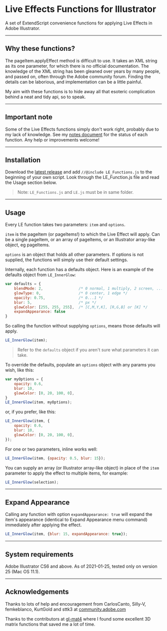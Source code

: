 # Live Effects Functions for Illustrator

A set of ExtendScript convenience functions for applying Live Effects in Adobe Illustrator.

---

## Why these functions?

The pageItem.applyEffect method is difficult to use. It takes an XML string as its one parameter, for which there is no official documentation. The knowledge of the XML string has been gleaned over years by many people, and passed on, often through the Adobe community forum. Finding the details can be laborious, and implementation can be a little painful.

My aim with these functions is to hide away all that esoteric complication behind a neat and tidy api, so to speak.

---

## Important note

Some of the Live Effects functions simply don't work right, probably due to my lack of knowledge. See my [notes document](https://mark1bean.github.io/live-effect-functions-for-illustrator/) for the status of each function. Any help or improvements welcome!

---

## Installation

Download the [latest release](https://github.com/mark1bean/live-effect-functions-for-illustrator/releases/latest/download/live-effect-functions-for-illustrator.zip) and add `//@include LE_Functions.js` to the beginning of your own script. Look through the LE_Function.js file and read the Usage section below.

> Note: `LE_Functions.js` and `LE.js` must be in same folder.

---

## Usage

Every LE function takes two parameters: `item` and `options`.

`item` is the pageItem (or pageItems!) to which the Live Effect will apply. Can be a single pageItem, or an array of pageItems, or an Illustrator array-like object, eg pageItems.

`options` is an object that holds all other parameters. If options is not supplied, the functions will simply use their default settings.

Internally, each function has a defaults object. Here is an example of the defaults object from `LE_InnerGlow`:

```javascript
var defaults = {
    blendMode: 2,                /* 0 normal, 1 multiply, 2 screen, ... */
    glowType: 0,                 /* 0 center, 1 edge */
    opacity: 0.75,               /* 0...1 */
    blur: 5,                     /* px */
    glowColor: [255, 255, 255],  /* [C,M,Y,K], [R,G,B] or [K] */
    expandAppearance: false
}
```

So calling the function without supplying `options`, means those defaults will apply.

```javascript
LE_InnerGlow(item);
```

> Refer to the `defaults` object if you aren't sure what parameters it can take.

To override the defaults, populate an `options` object with any params you wish, like this:

```javascript
var myOptions = {
    opacity: 0.6,
    blur: 10,
    glowColor: [0, 20, 100, 0],
}
LE_InnerGlow(item, myOptions);
```

or, if you prefer, like this:

```javascript
LE_InnerGlow(item, {
    opacity: 0.6,
    blur: 10,
    glowColor: [0, 20, 100, 0],
});
```

For one or two parameters, inline works well:

```javascript
LE_InnerGlow(item, {opacity: 0.5, blur: 15});
```

You can supply an array (or Illustrator array-like object) in place of the `item` parameter to apply the effect to multiple items, for example:

```javascript
LE_InnerGlow(selection);
```

---

## Expand Appearance

Calling any function with option `expandAppearance: true` will expand the item's appearance (identical to Expand Appearance menu command) immediately after applying the effect.

```javascript
LE_InnerGlow(item, {blur: 15, expandAppearance: true});
```

---

## System requirements

Adobe Illustrator CS6 and above. As of 2021-01-25, tested only on version 25 (Mac OS 11.1).

---

## Acknowledgements

Thanks to lots of help and encouragement from CarlosCanto, Silly-V, femkeblanco, KurtGold and sttk3 at [community.adobe.com](https://community.adobe.com)

Thanks to the contributors at [gl-mat4](https://github.com/stackgl/gl-mat4) where I found some excellent 3D matrix functions that saved me a lot of time.
